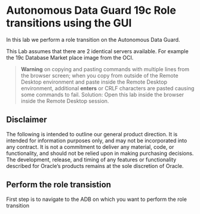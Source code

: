 # Autonomous Data Guard 19c Role transitions using the GUI

In this lab we perform a role transition on the Autonomous Data Guard. 

This Lab assumes that there are 2 identical servers available. For example the 19c Database Market place image from the OCI. 



> **Warning** on copying and pasting commands with multiple lines from the browser screen; when you copy from outside of the Remote Desktop environment and paste inside the Remote Desktop environment, additional **enters** or CRLF characters are pasted causing some commands to fail. Solution: Open this lab inside the browser inside the Remote Desktop session.

## Disclaimer ##
The following is intended to outline our general product direction. It is intended for information purposes only, and may not be incorporated into any contract. It is not a commitment to deliver any material, code, or functionality, and should not be relied upon in making purchasing decisions. The development, release, and timing of any features or functionality described for Oracle’s products remains at the sole discretion of Oracle.


## Perform the role transistion

First step is to navigate to the ADB on which you want to perform the role transition

